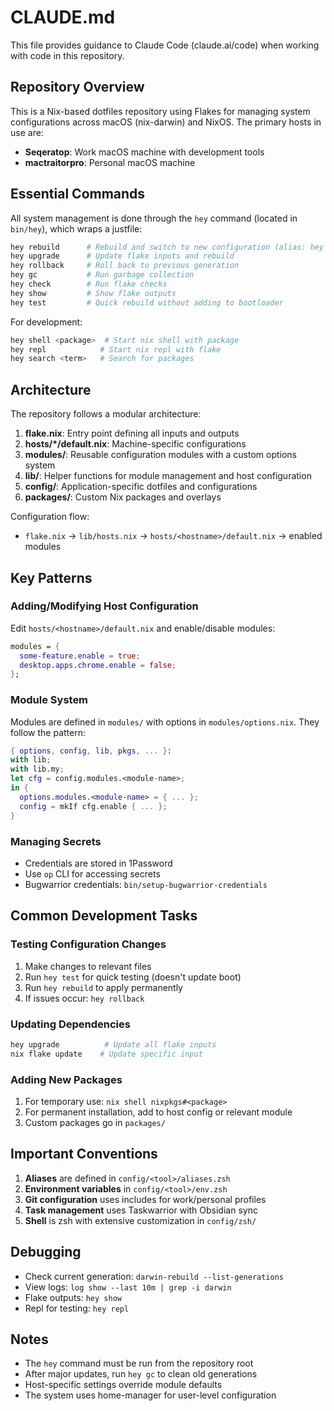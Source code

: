 # CLAUDE.md

This file provides guidance to Claude Code (claude.ai/code) when working with code in this repository.

## Repository Overview

This is a Nix-based dotfiles repository using Flakes for managing system configurations across macOS (nix-darwin) and NixOS. The primary hosts in use are:
- **Seqeratop**: Work macOS machine with development tools
- **mactraitorpro**: Personal macOS machine

## Essential Commands

All system management is done through the `hey` command (located in `bin/hey`), which wraps a justfile:

```bash
hey rebuild      # Rebuild and switch to new configuration (alias: hey re)
hey upgrade      # Update flake inputs and rebuild
hey rollback     # Roll back to previous generation
hey gc           # Run garbage collection
hey check        # Run flake checks
hey show         # Show flake outputs
hey test         # Quick rebuild without adding to bootloader
```

For development:
```bash
hey shell <package>  # Start nix shell with package
hey repl            # Start nix repl with flake
hey search <term>   # Search for packages
```

## Architecture

The repository follows a modular architecture:

1. **flake.nix**: Entry point defining all inputs and outputs
2. **hosts/*/default.nix**: Machine-specific configurations
3. **modules/**: Reusable configuration modules with a custom options system
4. **lib/**: Helper functions for module management and host configuration
5. **config/**: Application-specific dotfiles and configurations
6. **packages/**: Custom Nix packages and overlays

Configuration flow:
- `flake.nix` → `lib/hosts.nix` → `hosts/<hostname>/default.nix` → enabled modules

## Key Patterns

### Adding/Modifying Host Configuration
Edit `hosts/<hostname>/default.nix` and enable/disable modules:
```nix
modules = {
  some-feature.enable = true;
  desktop.apps.chrome.enable = false;
};
```

### Module System
Modules are defined in `modules/` with options in `modules/options.nix`. They follow the pattern:
```nix
{ options, config, lib, pkgs, ... }:
with lib;
with lib.my;
let cfg = config.modules.<module-name>;
in {
  options.modules.<module-name> = { ... };
  config = mkIf cfg.enable { ... };
}
```

### Managing Secrets
- Credentials are stored in 1Password
- Use `op` CLI for accessing secrets
- Bugwarrior credentials: `bin/setup-bugwarrior-credentials`

## Common Development Tasks

### Testing Configuration Changes
1. Make changes to relevant files
2. Run `hey test` for quick testing (doesn't update boot)
3. Run `hey rebuild` to apply permanently
4. If issues occur: `hey rollback`

### Updating Dependencies
```bash
hey upgrade          # Update all flake inputs
nix flake update    # Update specific input
```

### Adding New Packages
1. For temporary use: `nix shell nixpkgs#<package>`
2. For permanent installation, add to host config or relevant module
3. Custom packages go in `packages/`

## Important Conventions

1. **Aliases** are defined in `config/<tool>/aliases.zsh`
2. **Environment variables** in `config/<tool>/env.zsh`
3. **Git configuration** uses includes for work/personal profiles
4. **Task management** uses Taskwarrior with Obsidian sync
5. **Shell** is zsh with extensive customization in `config/zsh/`

## Debugging

- Check current generation: `darwin-rebuild --list-generations`
- View logs: `log show --last 10m | grep -i darwin`
- Flake outputs: `hey show`
- Repl for testing: `hey repl`

## Notes

- The `hey` command must be run from the repository root
- After major updates, run `hey gc` to clean old generations
- Host-specific settings override module defaults
- The system uses home-manager for user-level configuration